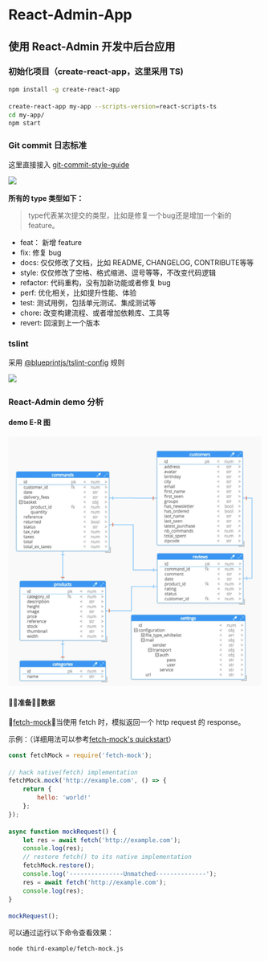 # React-Admin-App

## 使用 React-Admin 开发中后台应用

### 初始化项目（create-react-app，这里采用 TS)

```sh
npm install -g create-react-app

create-react-app my-app --scripts-version=react-scripts-ts
cd my-app/
npm start
```

### Git commit 日志标准

这里直接接入 [git-commit-style-guide](https://github.com/feflow/git-commit-style-guide)

![](https://github.com/feflow/git-commit-style-guide/raw/master/img/git-commit-message-mindmap.png)

**所有的 type 类型如下：**

> type代表某次提交的类型，比如是修复一个bug还是增加一个新的feature。

* feat： 新增 feature
* fix: 修复 bug
* docs: 仅仅修改了文档，比如 README, CHANGELOG, CONTRIBUTE等等
* style: 仅仅修改了空格、格式缩进、逗号等等，不改变代码逻辑
* refactor: 代码重构，没有加新功能或者修复 bug
* perf: 优化相关，比如提升性能、体验
* test: 测试用例，包括单元测试、集成测试等
* chore: 改变构建流程、或者增加依赖库、工具等
* revert: 回滚到上一个版本

### tslint
采用 [@blueprintjs/tslint-config](https://www.npmjs.com/package/@blueprintjs/tslint-config) 规则

![](https://cloud.githubusercontent.com/assets/464822/20228152/d3f36dc2-a804-11e6-80ff-51ada2d13ea7.png)

### React-Admin demo 分析

#### demo E-R 图
![](./demo-json-er.jpg)

#### 准备数据
[fetch-mock](https://github.com/wheresrhys/fetch-mock)：当使用 fetch 时，模拟返回一个 http request 的 response。

示例：（详细用法可以参考[fetch-mock's quickstart](http://www.wheresrhys.co.uk/fetch-mock/quickstart)）

```js
const fetchMock = require('fetch-mock');

// hack native(fetch) implementation
fetchMock.mock('http://example.com', () => {
    return {
        hello: 'world!'
    };
});

async function mockRequest() {
    let res = await fetch('http://example.com');
    console.log(res);
    // restore fetch() to its native implementation 
    fetchMock.restore();
    console.log('---------------Unmatched--------------');
    res = await fetch('http://example.com');
    console.log(res);
}

mockRequest();
```

可以通过运行以下命令查看效果：

```sh
node third-example/fetch-mock.js
```
